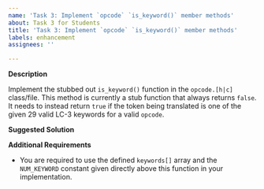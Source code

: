 ```yaml
---
name: 'Task 3: Implement `opcode` `is_keyword()` member methods'
about: Task 3 for Students
title: 'Task 3: Implement `opcode` `is_keyword()` member methods'
labels: enhancement
assignees: ''

---
```


**Description**

Implement the stubbed out `is_keyword()` function in the `opcode.[h|c]`
class/file.  This method is currently a stub function that always returns 
`false`.  It needs to instead return `true` if the token being
translated is one of the given 29 valid LC-3 keywords for a valid
`opcode`.


**Suggested Solution**



**Additional Requirements**

- You are required to use the defined `keywords[]` array and the
  `NUM_KEYWORD` constant given directly above this function in your
  implementation.